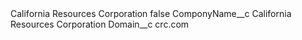 <?xml version="1.0" encoding="UTF-8"?>
<CustomMetadata xmlns="http://soap.sforce.com/2006/04/metadata" xmlns:xsi="http://www.w3.org/2001/XMLSchema-instance" xmlns:xsd="http://www.w3.org/2001/XMLSchema">
    <label>California Resources Corporation</label>
    <protected>false</protected>
    <values>
        <field>ComponyName__c</field>
        <value xsi:type="xsd:string">California Resources Corporation</value>
    </values>
    <values>
        <field>Domain__c</field>
        <value xsi:type="xsd:string">crc.com</value>
    </values>
</CustomMetadata>
